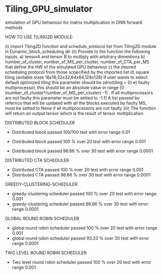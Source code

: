 # Tiling_GPU_simulator
simulation of GPU behaviour for matrix multiplication in DNN forward methods

HOW TO USE TILING2D MODULE:

(i) import Tiling2D function and schedule_protocol list from Tiling2D module in Dynamic_block_scheduling dir
(ii) Provide to the function the following inputs:
    a) tensorA and tensor B to multiply with arbitrary dimentions
    b) number_of_cluster, number_of_MS_per_cluster, number_of_CTA_per_MS that define the HW of the simulated GPU
       behaviour
    c) the desired scheduling protocol from those scpecified by the imported list
    d) square tiling (avilable sizes 16x16,32x32,64x64,128x128)
       if user wants to select default optimized tiling this parameter should be zero(tiling = 0) 
    e) faulty multiprocessor, this should be an absolute value in range [0 : (number_of_cluster*number_of_MS_per_cluster) -1] .
       If all multiprocessors are not faulty this parameter must be setted to -1 
    f) A list passed by refernce that will be updated with all the blocks executed by faulty MS, must be setted to None if all
        multiprocessors are not faulty
(iii) The function will return an output tensor which is the result of tensor moltiplication




DISTRIBUTED BLOCK SCHEDULER

- Distributed block passed 100/100 test with error range 0.01

- Distributed block passed  100 % over 20 test with error range 0.001

- Distributed block passed  96.66 % over 30 test with error range 0.0001

DISTRIBUTED CTA SCHEDULER 
- Distributed CTA passed 100 % over 20 test with error range 0.001
- Distributed CTA passed  96.66 % over 30 test with error range 0.0001

GREEDY-CLUSTERING-SCHEDULER
- greedy-clustering scheduler passed  100 % over 20 test with error range 0.001
- greedy-clustering scheduler passed  96.66 % over 30 test with error range 0.0001

GLOBAL ROUND ROBIN SCHEDULER
- global round robin scheduler passed 100 % over 20 test with error range 0.001
- global round robin scheduler passed  93.33 % over 30 test with error range 0.0001

TWO LEVEL ROUND ROBIN SCHEDULER
- Two level round robin scheduler passed 100 % over 20 test with error range 0.001